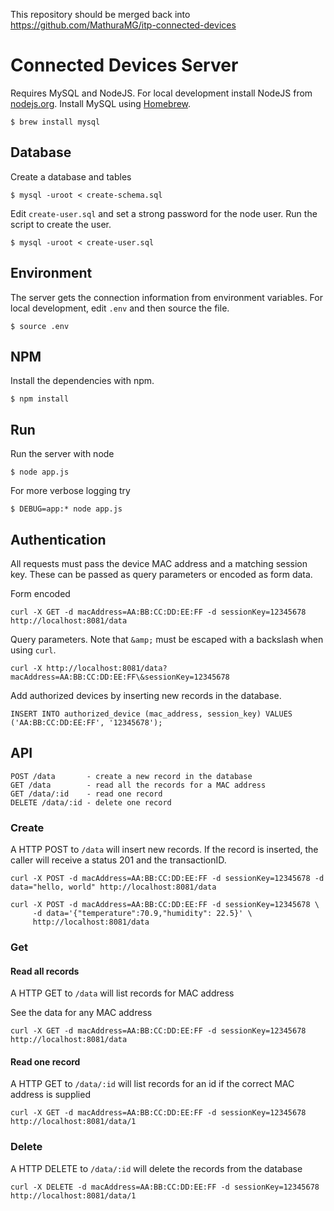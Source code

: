 This repository should be merged back into https://github.com/MathuraMG/itp-connected-devices

# Connected Devices Server

Requires MySQL and NodeJS. For local development install NodeJS from [nodejs.org](https://nodejs.org). Install MySQL using [Homebrew](https://brew.sh).

    $ brew install mysql

## Database 

Create a database and tables

    $ mysql -uroot < create-schema.sql

Edit `create-user.sql` and set a strong password for the node user. Run the script to create the user.

    $ mysql -uroot < create-user.sql

## Environment

The server gets the connection information from environment variables. For local development, edit `.env` and then source the file.

    $ source .env

## NPM

Install the dependencies with npm.

    $ npm install

## Run

Run the server with node

    $ node app.js

For more verbose logging try

    $ DEBUG=app:* node app.js

## Authentication

All requests must pass the device MAC address and a matching session key. These can be passed as query parameters or encoded as form data.

Form encoded

    curl -X GET -d macAddress=AA:BB:CC:DD:EE:FF -d sessionKey=12345678 http://localhost:8081/data

Query parameters. Note that `&amp;` must be escaped with a backslash when using `curl`.

    curl -X http://localhost:8081/data?macAddress=AA:BB:CC:DD:EE:FF\&sessionKey=12345678

Add authorized devices by inserting new records in the database.
    
    INSERT INTO authorized_device (mac_address, session_key) VALUES ('AA:BB:CC:DD:EE:FF', '12345678');

## API

    POST /data       - create a new record in the database
    GET /data        - read all the records for a MAC address
    GET /data/:id    - read one record
    DELETE /data/:id - delete one record

### Create

A HTTP POST to `/data` will insert new records. If the record is inserted, the caller will receive a status 201 and the transactionID.

    curl -X POST -d macAddress=AA:BB:CC:DD:EE:FF -d sessionKey=12345678 -d data="hello, world" http://localhost:8081/data

    curl -X POST -d macAddress=AA:BB:CC:DD:EE:FF -d sessionKey=12345678 \
         -d data='{"temperature":70.9,"humidity": 22.5}' \
         http://localhost:8081/data

### Get

#### Read all records

A HTTP GET to `/data` will list records for MAC address

See the data for any MAC address

    curl -X GET -d macAddress=AA:BB:CC:DD:EE:FF -d sessionKey=12345678 http://localhost:8081/data

#### Read one record

A HTTP GET to `/data/:id` will list records for an id if the correct MAC address is supplied

    curl -X GET -d macAddress=AA:BB:CC:DD:EE:FF -d sessionKey=12345678 http://localhost:8081/data/1

### Delete

A HTTP DELETE to `/data/:id` will delete the records from the database

    curl -X DELETE -d macAddress=AA:BB:CC:DD:EE:FF -d sessionKey=12345678 http://localhost:8081/data/1
